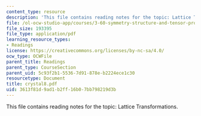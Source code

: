 ```yaml
---
content_type: resource
description: 'This file contains reading notes for the topic: Lattice Transformations.'
file: /ol-ocw-studio-app/courses/3-60-symmetry-structure-and-tensor-properties-of-materials-fall-2005/3613f81d9ad1b2ff16b07bb798219d3b_crystal8.pdf
file_size: 193395
file_type: application/pdf
learning_resource_types:
- Readings
license: https://creativecommons.org/licenses/by-nc-sa/4.0/
ocw_type: OCWFile
parent_title: Readings
parent_type: CourseSection
parent_uid: 5c93f2b1-5536-7d91-878e-b2224ece1c30
resourcetype: Document
title: crystal8.pdf
uid: 3613f81d-9ad1-b2ff-16b0-7bb798219d3b
---
```

This file contains reading notes for the topic: Lattice Transformations.